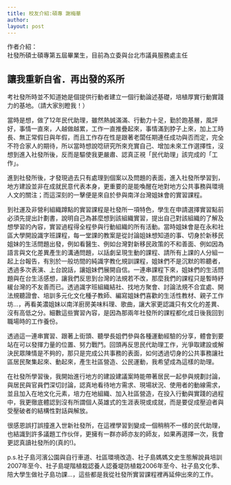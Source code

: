 ```yaml
---
title: 校友介紹:碩專 謝梅華
author: 
layout: post
---
```


作者介紹：    
社發所碩士碩專第五屆畢業生，目前為立委與台北市議員服務處主任

## 讓我重新自省．再出發的系所

考社發所時並不知道她是個提供行動者建立一個行動論述基礎，培植厚實行動實踐力的基地。（請大家別瞪我！）

當時是想，做了12年民代助理，雖然熱誠滿滿、行動力十足，勤於跑基層，風評好，事情一直來，人越做越累，工作一直推疊起來，事情滿到脖子上來，加上工時長、無正常假日與年假，而且工作存在性是跟著老闆任期連任成功與否而定，完全不符合家人的期待，所以當時想說唸研究所來充實自己、增加未來工作選擇性，沒想到進入社發所後，反而是驅使我更嚴肅、認真正視「民代助理」該完成的「工作」。

進到社發所後，才發現過去只有處理到個案以及問題的表面，進入社發所學習到，地方建設並非在成就民意代表本身，更重要的是能喚醒在地對地方公共事務與環境人文的關注；而這深刻的一擊便是來自於參與南洋台灣姐妹會的實習課程。

到社運及非營利組織蹲點的實習課程是社發所一項特色，學生在申請選擇實習點前必須先提出計劃書，說明自己為甚麼想到該組織實習，提出自己對該組織的了解及想學習的內容，實習過程得全程參與行動組織的所有活動。當時姐妹會是在永和社區大學開設識字班課程，每一堂課的教案是從討論姐妹想知道的事、切身於新移民姐妹的生活問題出發，例如看醫生、例如台灣對新移民政策的不和善面、例如因為語言與文化差異產生的溝通問題，以話劇呈現生動的課程、請所有上課的人分組一起上台報告，有別於一般坊間的純識字教化規訓課程，姐妹們不是沉默的聆聽者，透過多次表演、上台說話，讓姐妹們展開自信。一連串課程下來，姐妹們的生活問題與在台生活感想，讓我們反思到台灣的法規若不改，那麼我們的課程只是暫時紓緩台灣的不友善而已。透過識字班組織結社、找地方聚會、討論法規不合宜處、開法規聽證會、培訓多元化文化種子教師、編寫姐妹們喜歡的生活性教材、親子工作坊…，再看美濃姐妹以南洋廚房美味料理、歌曲，讓大家更認識只有文化的差異、沒有高低之分。細數這些實習內容，是因為那兩年社發所的課程都化成日後我回到職場時的工作養份。

透過這一連串實習、跟著上街頭、聽學長姐們參與各種運動經驗的分享，體會到要站在可以發揮力量的位置、努力戰鬥。回頭再反思民代助理工作，光爭取建設或解決民眾陳情是不夠的，那只是完成公共事務的表面，如何透過切身的公共事務讓社區居民聚集起來、動起來，產生社區營造、公民運動，我希望成為這樣的助理。

在社發所學習後，我開始進行地方的建設建議案時能帶著居民一起參與規劃討論，與居民與官員們深切討論，認真地看待地方需求、現場狀況、使用者的動線需求，並且加入在地文化元素，培力在地組織、加入社區營造，在投入行動與實踐的過程中，我更徹底體認到沒有所謂個人英雄式的生涯表現或成就，而是要促成壓迫者與受壓破者的結構性對話與解放。

很感恩誤打誤撞進入世新社發所，在這裡學習到變成一個稍稍不一樣的民代助理，也結識到許多議題工作伙伴，更擁有一群亦師亦友的師友，如果再選擇一次，我會更認真讀社發所的(真的!)。

p.s.社子島河濱公園與自行車道、社區環境改造、社子島媽媽文史生態解說員培訓2007年至今、社子島堤階植栽認養人認養堤防植栽2006年至今、社子島文化季、陪大學生做社子島功課…，這些都是我從社發所實習課程裡再延伸出來的工作。